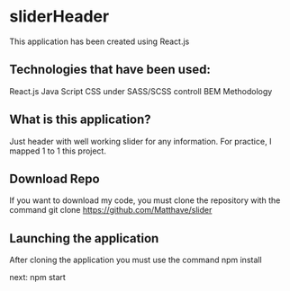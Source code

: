 # sliderHeader
This application has been created using React.js

## Technologies that have been used:
React.js
Java Script
CSS under SASS/SCSS controll
BEM Methodology

## What is this application?
Just header with well working slider for any information.
For practice, I mapped 1 to 1 this project.

## Download Repo
If you want to download my code,
you must clone the repository with the command git clone https://github.com/Matthave/slider

## Launching the application
After cloning the application you must use the command
npm install

next:
npm start
